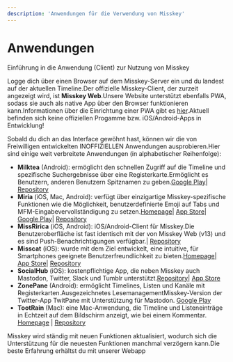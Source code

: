 ```yaml
---
description: 'Anwendungen für die Verwendung von Misskey'
---
```


# Anwendungen

Einführung in die Anwendung (Client) zur Nutzung von Misskey

Logge dich über einen Browser auf dem Misskey-Server ein und du landest auf der aktuellen Timeline.Der offizielle Misskey-Client, der zurzeit angezeigt wird, ist **Misskey Web**.Unsere Website unterstützt ebenfalls PWA, sodass sie auch als native App über den Browser funktionieren kann.Informationen über die Einrichtung einer PWA gibt es [hier](/docs/for-users/stepped-guides/how-to-use-pwa/).Aktuell befinden sich keine offiziellen Progamme bzw. iOS/Android-Apps in Entwicklung!

Sobald du dich an das Interface gewöhnt hast, können wir die von Freiwilligen entwickelten INOFFIZIELLEN Anwendungen ausprobieren.Hier sind einige weit verbreitete Anwendungen (in alphabetischer Reihenfolge):

- **Milktea** (Android): ermöglicht den schnellen Zugriff auf die Timeline und spezifische Suchergebnisse über eine Registerkarte.Ermöglicht es Benutzern, anderen Benutzern Spitznamen zu geben.[Google Play](https://play.google.com/store/apps/details?id=jp.panta.misskeyandroidclient)| [Repository](https://github.com/pantasystem/Milktea)
- **Miria** (iOS, Mac, Android): verfügt über einzigartige Misskey-spezifische Funktionen wie die Möglichkeit, benutzerdefinierte Emoji auf Tabs und MFM-Eingabevervollständigung zu setzen.[Homepage](https://shiosyakeyakini.info/miria_web/index.html)| [App Store](https://apps.apple.com/jp/app/miria/id6449201469)| [Google Play](https://play.google.com/store/apps/details?id=info.shiosyakeyakini.miria)| [Repository](https://github.com/shiosyakeyakini-info/miria)
- **MissRirica** (iOS, Android): iOS/Android-Client für Misskey.Die Benutzeroberfläche ist fast identisch mit der von Misskey Web (v13) und es sind Push-Benachrichtigungen verfügbar.| [Repository](https://github.com/fruitriin/missRirica-client)
- **Misscat** (iOS): wurde mit dem Ziel entwickelt, eine intuitive, für Smartphones geeignete Benutzerfreundlichkeit zu bieten.[Homepage](https://yuiga.dev/misscat/)| [App Store](https://apps.apple.com/app/id1505059993)| [Repository](https://github.com/YuigaWada/MissCat)
- **SocialHub** (iOS): kostenpflichtige App, die neben Misskey auch Mastodon, Twitter, Slack und Tumblr unterstützt.[Repository](https://uakihir0.github.io/socialhub/)| [App Store](https://apps.apple.com/us/app/socialhub-socialmedia-client/id1474451582)
- **ZonePane** (Android): ermöglicht Timelines, Listen und Kanäle mit Registerkarten.Ausgezeichnetes LesemanagementMisskey-Version der Twitter-App TwitPane mit Unterstützung für Mastodon. [Google Play](https://play.google.com/store/apps/details?id=com.zonepane)
- **TootRain** (Mac): eine Mac-Anwendung, die Timeline und Listeneinträge in Echtzeit auf dem Bildschirm anzeigt, wie bei einem Kommentar. [Homepage](https://b123400.net/tootrain/ja) | [Repository](https://github.com/b123400/TootRain)

Misskey wird ständig mit neuen Funktionen aktualisiert, wodurch sich die Unterstützung für die neuesten Funktionen manchmal verzögern kann.Die beste Erfahrung erhältst du mit unserer Webapp
